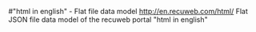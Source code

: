 #"html in english" - Flat file data model
http://en.recuweb.com/html/
Flat JSON file data model of the recuweb portal "html in english"
